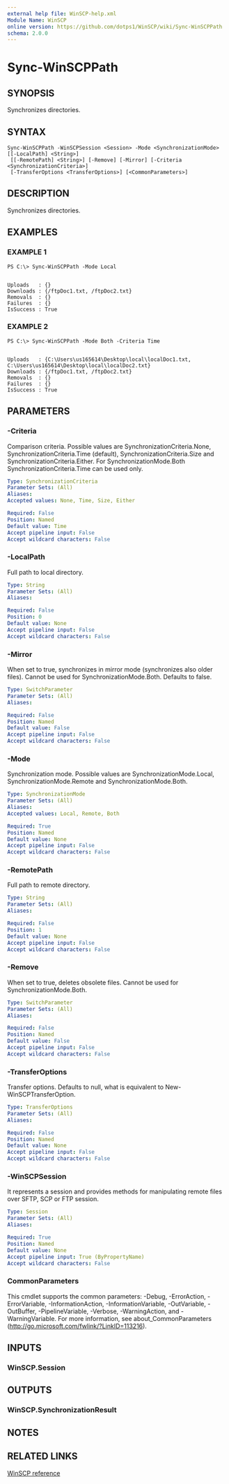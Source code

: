 ```yaml
---
external help file: WinSCP-help.xml
Module Name: WinSCP
online version: https://github.com/dotps1/WinSCP/wiki/Sync-WinSCPPath
schema: 2.0.0
---
```


# Sync-WinSCPPath

## SYNOPSIS
Synchronizes directories.

## SYNTAX

```
Sync-WinSCPPath -WinSCPSession <Session> -Mode <SynchronizationMode> [[-LocalPath] <String>]
 [[-RemotePath] <String>] [-Remove] [-Mirror] [-Criteria <SynchronizationCriteria>]
 [-TransferOptions <TransferOptions>] [<CommonParameters>]
```

## DESCRIPTION
Synchronizes directories.

## EXAMPLES

### EXAMPLE 1
```
PS C:\> Sync-WinSCPPath -Mode Local


Uploads   : {}
Downloads : {/ftpDoc1.txt, /ftpDoc2.txt}
Removals  : {}
Failures  : {}
IsSuccess : True
```

### EXAMPLE 2
```
PS C:\> Sync-WinSCPPath -Mode Both -Criteria Time


Uploads   : {C:\Users\us165614\Desktop\local\localDoc1.txt, C:\Users\us165614\Desktop\local\localDoc2.txt}
Downloads : {/ftpDoc1.txt, /ftpDoc2.txt}
Removals  : {}
Failures  : {}
IsSuccess : True
```

## PARAMETERS

### -Criteria
Comparison criteria.
Possible values are SynchronizationCriteria.None, SynchronizationCriteria.Time (default), SynchronizationCriteria.Size and SynchronizationCriteria.Either.
For SynchronizationMode.Both SynchronizationCriteria.Time can be used only.

```yaml
Type: SynchronizationCriteria
Parameter Sets: (All)
Aliases:
Accepted values: None, Time, Size, Either

Required: False
Position: Named
Default value: Time
Accept pipeline input: False
Accept wildcard characters: False
```

### -LocalPath
Full path to local directory.

```yaml
Type: String
Parameter Sets: (All)
Aliases:

Required: False
Position: 0
Default value: None
Accept pipeline input: False
Accept wildcard characters: False
```

### -Mirror
When set to true, synchronizes in mirror mode (synchronizes also older files).
Cannot be used for SynchronizationMode.Both.
Defaults to false.

```yaml
Type: SwitchParameter
Parameter Sets: (All)
Aliases:

Required: False
Position: Named
Default value: False
Accept pipeline input: False
Accept wildcard characters: False
```

### -Mode
Synchronization mode.
Possible values are SynchronizationMode.Local, SynchronizationMode.Remote and SynchronizationMode.Both.

```yaml
Type: SynchronizationMode
Parameter Sets: (All)
Aliases:
Accepted values: Local, Remote, Both

Required: True
Position: Named
Default value: None
Accept pipeline input: False
Accept wildcard characters: False
```

### -RemotePath
Full path to remote directory.

```yaml
Type: String
Parameter Sets: (All)
Aliases:

Required: False
Position: 1
Default value: None
Accept pipeline input: False
Accept wildcard characters: False
```

### -Remove
When set to true, deletes obsolete files.
Cannot be used for SynchronizationMode.Both.

```yaml
Type: SwitchParameter
Parameter Sets: (All)
Aliases:

Required: False
Position: Named
Default value: False
Accept pipeline input: False
Accept wildcard characters: False
```

### -TransferOptions
Transfer options.
Defaults to null, what is equivalent to New-WinSCPTransferOption.

```yaml
Type: TransferOptions
Parameter Sets: (All)
Aliases:

Required: False
Position: Named
Default value: None
Accept pipeline input: False
Accept wildcard characters: False
```

### -WinSCPSession
It represents a session and provides methods for manipulating remote files over SFTP, SCP or FTP session.

```yaml
Type: Session
Parameter Sets: (All)
Aliases:

Required: True
Position: Named
Default value: None
Accept pipeline input: True (ByPropertyName)
Accept wildcard characters: False
```

### CommonParameters
This cmdlet supports the common parameters: -Debug, -ErrorAction, -ErrorVariable, -InformationAction, -InformationVariable, -OutVariable, -OutBuffer, -PipelineVariable, -Verbose, -WarningAction, and -WarningVariable. For more information, see about_CommonParameters (http://go.microsoft.com/fwlink/?LinkID=113216).

## INPUTS

### WinSCP.Session

## OUTPUTS

### WinSCP.SynchronizationResult

## NOTES

## RELATED LINKS

[WinSCP reference](https://winscp.net/eng/docs/library_session_synchronizedirectories)

